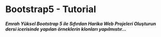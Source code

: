 # Bootstrap5 - Tutorial
##### Emrah Yüksel Bootstrap 5 ile Sıfırdan Harika Web Projeleri Oluşturun dersi icerisinde yapılan örneklerin klonları yapılmıstır...
